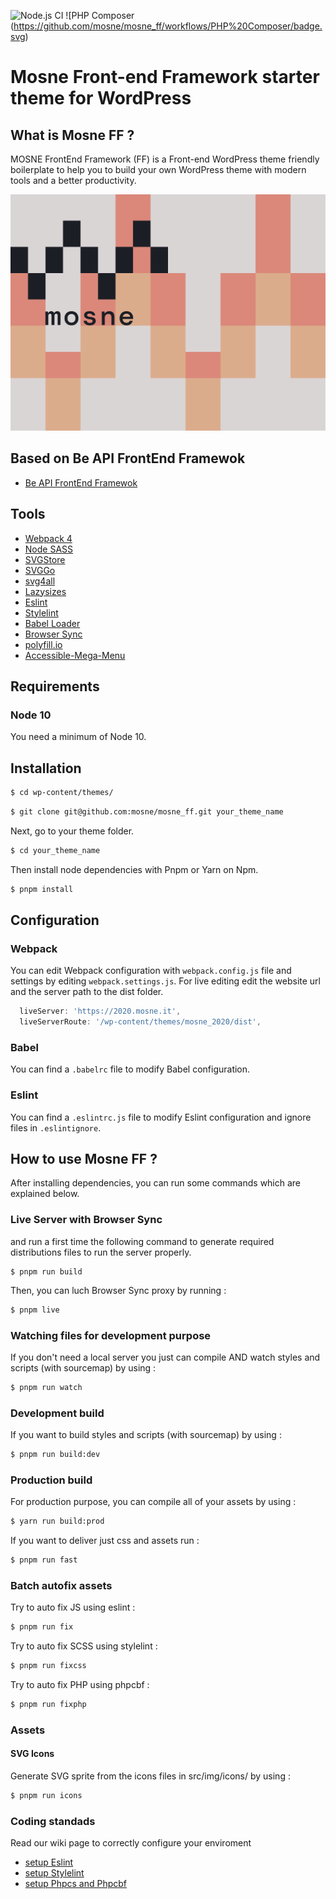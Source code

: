 ![Node.js CI](https://github.com/mosne/mosne_ff/workflows/Node.js%20CI/badge.svg?branch=master) ![PHP Composer (https://github.com/mosne/mosne_ff/workflows/PHP%20Composer/badge.svg)

#  Mosne Front-end Framework starter theme for WordPress
##  What is Mosne FF ?

MOSNE FrontEnd Framework (FF) is a Front-end WordPress theme friendly boilerplate to help you to build your own WordPress theme with modern tools and a better productivity.

![MOSNE FF](screenshot.png)

## Based on Be API FrontEnd Framewok
* [Be API FrontEnd Framewok](https://github.com/BeAPI/beapi-frontend-framework)

## Tools
* [Webpack 4](https://www.npmjs.com/package/webpack)
* [Node SASS](https://www.npmjs.com/package/node-sass)
* [SVGStore](https://www.npmjs.com/package/svgstore)
* [SVGGo](https://www.npmjs.com/package/svgstore)
* [svg4all](https://www.marketplacerating.com/etsy/svg4all)
* [Lazysizes](https://www.npmjs.com/package/lazysizes)
* [Eslint](https://www.npmjs.com/package/eslint)
* [Stylelint](https://stylelint.io/)
* [Babel Loader](https://www.npmjs.com/package/babel-loader)
* [Browser Sync](https://www.npmjs.com/package/browser-sync-webpack-plugin)
* [polyfill.io](https://polyfill.io)
* [Accessible-Mega-Menu](https://github.com/adobe-accessibility/Accessible-Mega-Menu)

## Requirements
### Node 10

You need a minimum of Node 10.

## Installation
```bash
$ cd wp-content/themes/
```
```bash
$ git clone git@github.com:mosne/mosne_ff.git your_theme_name
```
Next, go to your theme folder.

```bash
$ cd your_theme_name
```

Then install node dependencies with Pnpm or Yarn on Npm.
```bash
$ pnpm install
```

## Configuration
### Webpack
You can edit Webpack configuration with `webpack.config.js` file and settings by editing `webpack.settings.js`.
For live editing edit the website url and the server path to the dist folder.
```javascript
  liveServer: 'https://2020.mosne.it',
  liveServerRoute: '/wp-content/themes/mosne_2020/dist',
```

### Babel
You can find a `.babelrc` file to modify Babel configuration.

### Eslint
You can find a `.eslintrc.js` file to modify Eslint configuration and ignore files in `.eslintignore`.

## How to use Mosne FF ?
After installing dependencies, you can run some commands which are explained below.

### Live Server with Browser Sync

and run a first time the following command to generate required distributions files to run the server properly.
```
$ pnpm run build
```

Then, you can luch Browser Sync proxy by running :
```bash
$ pnpm live
```

### Watching files for development purpose
If you don't need a local server you just can compile AND watch styles and scripts (with sourcemap) by using :

```bash
$ pnpm run watch
```

### Development build
If you want to build styles and scripts (with sourcemap) by using :

```bash
$ pnpm run build:dev
```

### Production build
For production purpose, you can compile all of your assets by using :

```bash
$ yarn run build:prod
```

If you want to deliver just css and assets run :

```bash
$ pnpm run fast
```

### Batch autofix assets
Try to auto fix JS using eslint :

```bash
$ pnpm run fix
```

Try to auto fix SCSS using stylelint :

```bash
$ pnpm run fixcss
```


Try to auto fix PHP using phpcbf :

```bash
$ pnpm run fixphp
```

### Assets
#### SVG Icons
Generate SVG sprite from the icons files in src/img/icons/ by using :

```bash
$ pnpm run icons
```

### Coding standads
Read our wiki page to correctly configure your enviroment
* [setup Eslint](https://github.com/mosne/mosne_ff/wiki/Eslint-setup-for-js)
* [setup Stylelint](https://github.com/mosne/mosne_ff/wiki/Stylelint-Setup-for-Scss)
* [setup Phpcs and Phpcbf](https://github.com/mosne/mosne_ff/wiki/Phpcs-and-Phpcbf-setup)
